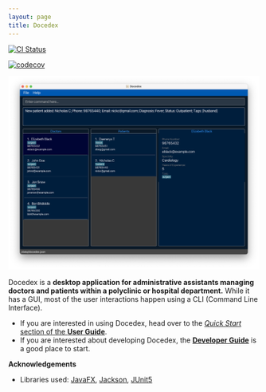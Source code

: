 ```yaml
---
layout: page
title: Docedex
---
```


[//]: # (TODO: Change this link)
[![CI Status](https://github.com/AY2223S2-CS2103T-F12-1/tp/workflows/Java%20CI/badge.svg)](https://github.com/AY2223S2-CS2103T-F12-1/tp/actions)

[//]: # (TODO: Change this link after codecov created!)
[![codecov](https://codecov.io/gh/AY2223S2-CS2103T-F12-1/tp/branch/master/graph/badge.svg)](https://codecov.io/gh/AY2223S2-CS2103T-F12-1/tp/)

![NewUi](images/NewUi.png)

Docedex is a **desktop application for administrative assistants managing doctors and patients within a polyclinic or hospital department.** While it has a GUI, most of the user interactions happen using a CLI (Command Line Interface).

* If you are interested in using Docedex, head over to the [_Quick Start_ section of the **User Guide**](UserGuide.html#quick-start).
* If you are interested about developing Docedex, the [**Developer Guide**](DeveloperGuide.html) is a good place to start.


**Acknowledgements**

* Libraries used: [JavaFX](https://openjfx.io/), [Jackson](https://github.com/FasterXML/jackson), [JUnit5](https://github.com/junit-team/junit5)
